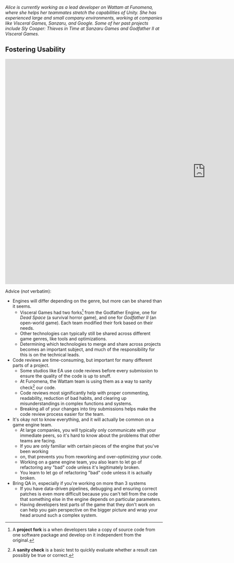 _Alice is currently working as a lead developer on Wattam at Funomena, where she helps her teammates stretch the capabilities of Unity. She has experienced large and small company environments, working at companies like Visceral Games, Sanzaru, and Google. Some of her past projects include Sly Cooper: Thieves in Time at Sanzaru Games and Godfather II at Visceral Games._

## Fostering Usability
<div class="video-wrapper">
    <iframe width="1280" height="720" src="https://www.youtube.com/embed/_d67ol_na7s?rel=0" frameborder="0" allow="autoplay; encrypted-media" allowfullscreen></iframe>
</div>

Advice (_not_ verbatim):

*   Engines will differ depending on the genre, but more can be shared than it seems.
    *   Visceral Games had two forks[^1] from the Godfather Engine, one for _Dead Space_ (a survival horror game), and one for _Godfather II_ (an open-world game). Each team modified their fork based on their needs.
    *   Other technologies can typically still be shared across different game genres, like tools and optimizations.
    *   Determining which technologies to merge and share across projects becomes an important subject, and much of the responsibility for this is on the technical leads.
*   Code reviews are time-consuming, but important for many different parts of a project.
    *   Some studios like EA use code reviews before every submission to ensure the quality of the code is up to snuff.
    *   At Funomena, the Wattam team is using them as a way to sanity check[^2] our code.
    *   Code reviews most significantly help with proper commenting, readability, reduction of bad habits, and clearing up misunderstandings in complex functions and systems.
    *   Breaking all of your changes into tiny submissions helps make the code review process easier for the team.
*   It's okay not to know everything, and it will actually be common on a game engine team.
    *   At large companies, you will typically only communicate with your immediate peers, so it's hard to know about the problems that other teams are facing.
    *   If you are only familiar with certain pieces of the engine that you've been working 
    *   on, that prevents you from reworking and over-optimizing your code.
    *   Working on a game engine team, you also learn to let go of refactoring any "bad" code unless it's legitimately broken.
    *   You learn to let go of refactoring "bad" code unless it is actually broken.
*   Bring QA in, especially if you're working on more than 3 systems
    *   If you have data-driven pipelines, debugging and ensuring correct patches is even more difficult because you can't tell from the code that something else in the engine depends on particular parameters.
    *   Having developers test parts of the game that they don't work on can help you gain perspective on the bigger picture and wrap your head around such a complex system.

[^1]: A **project fork** is a when developers take a copy of source code from one software package and develop on it independent from the original.

[^2]: A **sanity check** is a basic test to quickly evaluate whether a result can possibly be true or correct.
